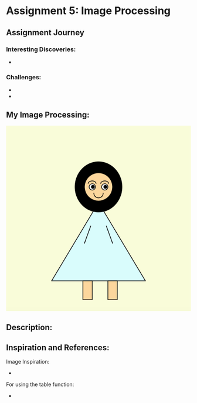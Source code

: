 # Assignment 5: Image Processing

## Assignment Journey

### Interesting Discoveries:
- 

### Challenges:
-
- 

## My Image Processing:

![](Image.png)

## Description:



## Inspiration and References:

Image Inspiration: 

-

For using the table function: 

- 
